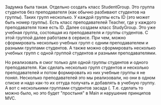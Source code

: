 Задумка была такая.
Отдельно создать класс StudentGroup. Это группа студентов без преподавателя (как обычно разбивают студентов на группы). Таких групп несколько. У каждой группы есть ID (это может быть номер группы).
Есть класс преподавателей Teacher, где у каждого преподавателя тоже есть ID.
Далее создаем класс StudyGroup. Это уже учебная группа, состоящая из преподавателя и группы студентов. С этой группой далее работаем в сервисе. При чем, можно сформировать несколько учебных групп с одним преподавателем и разными группами студентов. А также можно сформировать несколько учебных групп с одной группой студентов и разными преподавателями.

Но реализовать я смог только для одной группы студентов и одного преподавателя. Как сделать несколько групп студентов и несколько преподавателей и потом формировать из них учебные группы я не понял.
Несколько преподавателей это мы реализовали, но они в одном списке и надо как-то их оттуда получать и добавлять в учебную группу.
А вот с несколькими группами студентов засада (.
Т.е. сделать то можно было, но это будет "простыня" в Main и нарушение принципов MVC.
